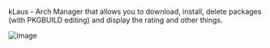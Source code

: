 kLaus - Arch Manager that allows you to download, install, delete packages (with PKGBUILD editing) and display the rating and other things.

![image](https://github.com/user-attachments/assets/ffc5deaf-0309-447c-b249-7ac0811939cb)

